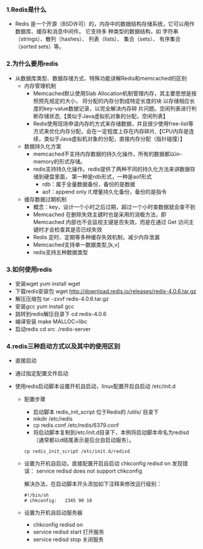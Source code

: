 ### 1.Redis是什么

- Redis 是一个开源（BSD许可）的，内存中的数据结构存储系统，它可以用作数据库、缓存和消息中间件。 它支持多 种类型的数据结构，如 字符串（strings）、散列（hashes）、 列表（lists）、 集合（sets）、 有序集合（sorted sets）等。

### 2.为什么要用redis

- 从数据库类型、数据存储方式、特殊功能讲解Redis和memcached的区别
  - 内存管理机制
    - Memcached默认使用Slab Allocation机制管理内存，其主要思想是按照预先规定的大小， 将分配的内存分割成特定长度的块 以存储相应长度的key-value数据记录，以完全解决内存碎 片问题。空闲列表进行判断存储状态,【类似于Java虚拟机对象的分配，空闲列表】
    - Redis使用现场申请内存的方式来存储数据，并且很少使用free-list等方式来优化内存分配，会在一定程度上存在内存碎片,【CPU内存是连续，类似于Java虚拟机对象的分配，直接内存分配（指针碰撞）】
  - 数据持久化方案
    - memcached不支持内存数据的持久化操作，所有的数据都以in-memory的形式存储。
    - redis支持持久化操作。redis提供了两种不同的持久化方法来讲数据存储到硬盘里面， 第一种是rdb形式，一种是aof形式
      - rdb：属于全量数据备份，备份的是数据
      - aof：append only if,增量持久化备份，备份的是指令
  - 缓存数据过期机制
    - 概念：key，设计一个小时之后过期，超过一个小时查数据就会查不到
    - Memcached 在删除失效主键时也是采用的消极方法，即 Memcached 内部也不会监视主键是否失效，而是在通过 Get 访问主键时才会检查其是否已经失效
    - Redis 定时、定期等多种缓存失效机制，减少内存泄漏
    - Memcached支持单一数据类型,[k,v]
    - redis支持五种数据类型

### 3.如何使用redis

- 安装wget 			                          yum install wget
- 下载redis安装包                           wget <http://download.redis.io/releases/redis-4.0.6.tar.gz>
- 解压压缩包                                    tar -zxvf redis-4.0.6.tar.gz
- 安装gcc                                          yum install gcc
- 跳转到redis解压目录下                cd redis-4.0.6
- 编译安装                                        make MALLOC=libc
- 启动redis                                       cd src ./redis-server

### 4.redis三种启动方式以及其中的使用区别

- 直接启动

- 通过指定配置文件启动

- 使用redis启动脚本设置开机自启动，linux配置开启自启动 /etc/init.d

  - 配置步骤

    - 启动脚本 redis_init_script 位于Redis的 /utils/ 目录下
    - mkdir /etc/redis
    - cp redis.conf /etc/redis/6379.conf
    - 将启动脚本复制到/etc/init.d目录下，本例将启动脚本命名为redisd（通常都以d结尾表示是后台自启动服务）。

    ```
    cp redis_init_script /etc/init.d/redisd
    ```

  - 设置为开机自启动，直接配置开启自启动 chkconfig redisd on 发现错误： service redisd does not support chkconfig

    解决办法，在启动脚本开头添加如下注释来修改运行级别：

    ```
    #!/bin/sh
    # chkconfig:   2345 90 10
    ```

  - 设置为开机自启动服务器
    - chkconfig redisd on
    - service redisd start 打开服务
    - service redisd stop 关闭服务


